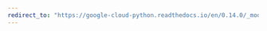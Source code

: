 ```yaml
---
redirect_to: "https://google-cloud-python.readthedocs.io/en/0.14.0/_modules/gcloud/pubsub/topic.html"
---
```

